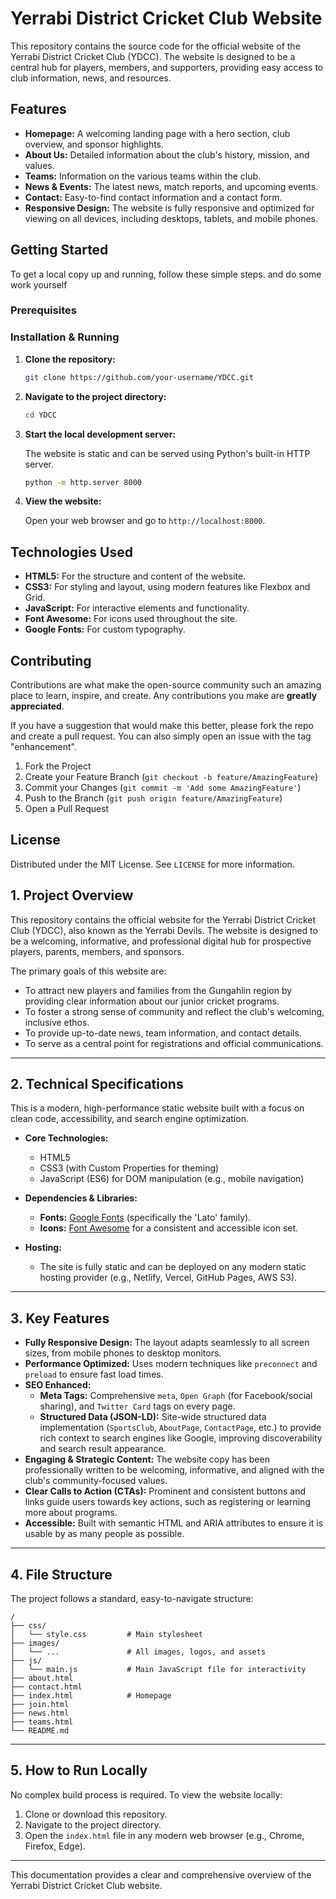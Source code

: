 # Yerrabi District Cricket Club Website

This repository contains the source code for the official website of the Yerrabi District Cricket Club (YDCC). The website is designed to be a central hub for players, members, and supporters, providing easy access to club information, news, and resources.

## Features

- **Homepage:** A welcoming landing page with a hero section, club overview, and sponsor highlights.
- **About Us:** Detailed information about the club's history, mission, and values.
- **Teams:** Information on the various teams within the club.
- **News & Events:** The latest news, match reports, and upcoming events.
- **Contact:** Easy-to-find contact information and a contact form.
- **Responsive Design:** The website is fully responsive and optimized for viewing on all devices, including desktops, tablets, and mobile phones.

## Getting Started

To get a local copy up and running, follow these simple steps.
and do some work yourself

### Prerequisites



### Installation & Running

1.  **Clone the repository:**

    ```sh
    git clone https://github.com/your-username/YDCC.git
    ```

2.  **Navigate to the project directory:**

    ```sh
    cd YDCC
    ```

3.  **Start the local development server:**

    The website is static and can be served using Python's built-in HTTP server.

    ```sh
    python -m http.server 8000
    ```

4.  **View the website:**

    Open your web browser and go to `http://localhost:8000`.

## Technologies Used

-   **HTML5:** For the structure and content of the website.
-   **CSS3:** For styling and layout, using modern features like Flexbox and Grid.
-   **JavaScript:** For interactive elements and functionality.
-   **Font Awesome:** For icons used throughout the site.
-   **Google Fonts:** For custom typography.

## Contributing

Contributions are what make the open-source community such an amazing place to learn, inspire, and create. Any contributions you make are **greatly appreciated**.

If you have a suggestion that would make this better, please fork the repo and create a pull request. You can also simply open an issue with the tag "enhancement".

1.  Fork the Project
2.  Create your Feature Branch (`git checkout -b feature/AmazingFeature`)
3.  Commit your Changes (`git commit -m 'Add some AmazingFeature'`)
4.  Push to the Branch (`git push origin feature/AmazingFeature`)
5.  Open a Pull Request

## License

Distributed under the MIT License. See `LICENSE` for more information.

## 1. Project Overview

This repository contains the official website for the Yerrabi District Cricket Club (YDCC), also known as the Yerrabi Devils. The website is designed to be a welcoming, informative, and professional digital hub for prospective players, parents, members, and sponsors.

The primary goals of this website are:
- To attract new players and families from the Gungahlin region by providing clear information about our junior cricket programs.
- To foster a strong sense of community and reflect the club's welcoming, inclusive ethos.
- To provide up-to-date news, team information, and contact details.
- To serve as a central point for registrations and official communications.

---

## 2. Technical Specifications

This is a modern, high-performance static website built with a focus on clean code, accessibility, and search engine optimization.

- **Core Technologies:**
  - HTML5
  - CSS3 (with Custom Properties for theming)
  - JavaScript (ES6) for DOM manipulation (e.g., mobile navigation)

- **Dependencies & Libraries:**
  - **Fonts:** [Google Fonts](https://fonts.google.com/) (specifically the 'Lato' family).
  - **Icons:** [Font Awesome](https://fontawesome.com/) for a consistent and accessible icon set.

- **Hosting:**
  - The site is fully static and can be deployed on any modern static hosting provider (e.g., Netlify, Vercel, GitHub Pages, AWS S3).

---

## 3. Key Features

- **Fully Responsive Design:** The layout adapts seamlessly to all screen sizes, from mobile phones to desktop monitors.
- **Performance Optimized:** Uses modern techniques like `preconnect` and `preload` to ensure fast load times.
- **SEO Enhanced:** 
  - **Meta Tags:** Comprehensive `meta`, `Open Graph` (for Facebook/social sharing), and `Twitter Card` tags on every page.
  - **Structured Data (JSON-LD):** Site-wide structured data implementation (`SportsClub`, `AboutPage`, `ContactPage`, etc.) to provide rich context to search engines like Google, improving discoverability and search result appearance.
- **Engaging & Strategic Content:** The website copy has been professionally written to be welcoming, informative, and aligned with the club's community-focused values.
- **Clear Calls to Action (CTAs):** Prominent and consistent buttons and links guide users towards key actions, such as registering or learning more about programs.
- **Accessible:** Built with semantic HTML and ARIA attributes to ensure it is usable by as many people as possible.

---

## 4. File Structure

The project follows a standard, easy-to-navigate structure:

```
/
├── css/
│   └── style.css         # Main stylesheet
├── images/
│   └── ...               # All images, logos, and assets
├── js/
│   └── main.js           # Main JavaScript file for interactivity
├── about.html
├── contact.html
├── index.html            # Homepage
├── join.html
├── news.html
├── teams.html
└── README.md
```

---

## 5. How to Run Locally

No complex build process is required. To view the website locally:

1.  Clone or download this repository.
2.  Navigate to the project directory.
3.  Open the `index.html` file in any modern web browser (e.g., Chrome, Firefox, Edge).

--- 

This documentation provides a clear and comprehensive overview of the Yerrabi District Cricket Club website.
